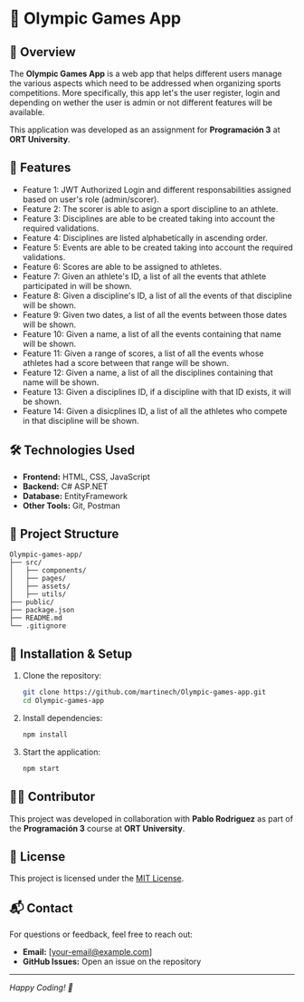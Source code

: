 # 🏅 Olympic Games App

## 📌 Overview
The **Olympic Games App** is a web app that helps different users manage the various aspects which need to be addressed when organizing sports competitions.
More specifically, this app let's the user register, login and depending on wether the user is admin or not different features will be available.

This application was developed as an assignment for **Programación 3** at **ORT University**.

## 🚀 Features
- Feature 1: JWT Authorized Login and different responsabilities assigned based on user's role (admin/scorer).
- Feature 2: The scorer is able to asign a sport discipline to an athlete.
- Feature 3: Disciplines are able to be created taking into account the required validations.
- Feature 4: Disciplines are listed alphabetically in ascending order.
- Feature 5: Events are able to be created taking into account the required validations.
- Feature 6: Scores are able to be assigned to athletes.
- Feature 7: Given an athlete's ID, a list of all the events that athlete participated in will be shown.
- Feature 8: Given a discipline's ID, a list of all the events of that discipline will be shown.
- Feature 9: Given two dates, a list of all the events between those dates will be shown.
- Feature 10: Given a name, a list of all the events containing that name will be shown.
- Feature 11: Given a range of scores, a list of all the events whose athletes had a score between that range will be shown.
- Feature 12: Given a name, a list of all the disciplines containing that name will be shown.
- Feature 13: Given a disciplines ID, if a discipline with that ID exists, it will be shown.
- Feature 14: Given a disicplines ID, a list of all the athletes who compete in that discipline will be shown.

## 🛠️ Technologies Used
- **Frontend:** HTML, CSS, JavaScript
- **Backend:** C# ASP.NET
- **Database:** EntityFramework
- **Other Tools:** Git, Postman

## 📂 Project Structure
```
Olympic-games-app/
├── src/
│   ├── components/
│   ├── pages/
│   ├── assets/
│   ├── utils/
├── public/
├── package.json
├── README.md
└── .gitignore
```

## 🚀 Installation & Setup
1. Clone the repository:
   ```sh
   git clone https://github.com/martinech/Olympic-games-app.git
   cd Olympic-games-app
   ```
2. Install dependencies:
   ```sh
   npm install
   ```
3. Start the application:
   ```sh
   npm start
   ```

## 👨‍💻 Contributor
This project was developed in collaboration with **Pablo Rodriguez** as part of the **Programación 3** course at **ORT University**.

## 📄 License
This project is licensed under the [MIT License](LICENSE).

## 📬 Contact
For questions or feedback, feel free to reach out:
- **Email:** [your-email@example.com]
- **GitHub Issues:** Open an issue on the repository

---
*Happy Coding! 🚀*



